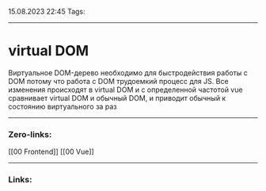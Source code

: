 15.08.2023 22:45
Tags:

---
# virtual DOM
Виртуальное DOM-дерево необходимо для быстродействия работы с DOM потому что работа с DOM трудоемкий процесс для JS. Все изменения происходят в virtual DOM и с определенной частотой vue сравнивает virtual DOM и обычный DOM, и приводит обычный к состоянию виртуального за раз

---
### Zero-links:
[[00 Frontend]]
[[00 Vue]]

---
### Links:
